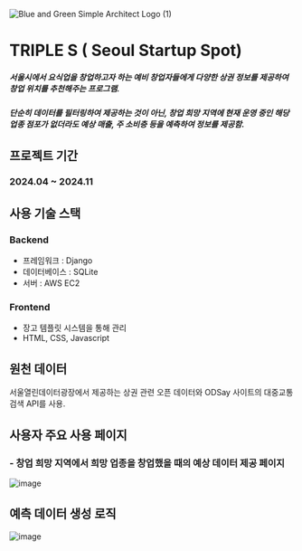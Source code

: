 
![Blue and Green Simple Architect Logo (1)](https://github.com/user-attachments/assets/ac32c158-faa0-4196-8d3c-84905601dd6e)

# TRIPLE S ( Seoul Startup Spot) 
##### 서울시에서 요식업을 창업하고자 하는 예비 창업자들에게 다양한 상권 정보를 제공하여 창업 위치를 추천해주는 프로그램. 
##### 단순히 데이터를 필터링하여 제공하는 것이 아닌, 창업 희망 지역에 현재 운영 중인 해당 업종 점포가 없더라도 예상 매출, 주 소비층 등을 예측하여 정보를 제공함. 


## 프로젝트 기간
### 2024.04 ~ 2024.11


## 사용 기술 스택
### Backend
- 프레임워크 : Django
- 데이터베이스 : SQLite
- 서버 : AWS EC2

### Frontend
- 장고 템플릿 시스템을 통해 관리
- HTML, CSS, Javascript


## 원천 데이터
서울열린데이터광장에서 제공하는 상권 관련 오픈 데이터와 ODSay 사이트의 대중교통 검색 API를 사용. 


## 사용자 주요 사용 페이지
### - 창업 희망 지역에서 희망 업종을 창업했을 때의 예상 데이터 제공 페이지
![image](https://github.com/user-attachments/assets/cab47de8-6367-429e-8c16-1bca865271f2)


## 예측 데이터 생성 로직
![image](https://github.com/user-attachments/assets/2dcffbf7-19f5-42e1-89c5-2483c22925ce)
